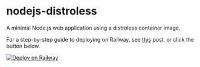 # nodejs-distroless
A minimal Node.js web application using a distroless container image.

For a step-by-step guide to deploying on Railway, see [this](https://alphasec.io/dockerize-a-node-js-app-using-a-distroless-image/) post, or click the button below.

[![Deploy on Railway](https://railway.app/button.svg)](https://railway.app/new/template/JHtIIj?referralCode=alphasec)
